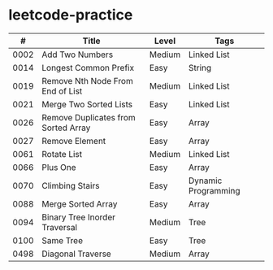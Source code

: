 # leetcode-practice

| #  | Title | Level | Tags |
|----| ----- | ----- | ---- |
|0002|Add Two Numbers|Medium|Linked List|
|0014|Longest Common Prefix|Easy|String|
|0019|Remove Nth Node From End of List|Medium|Linked List|
|0021|Merge Two Sorted Lists|Easy|Linked List|
|0026|Remove Duplicates from Sorted Array|Easy|Array|
|0027|Remove Element|Easy|Array|
|0061|Rotate List|Medium|Linked List|
|0066|Plus One|Easy|Array|
|0070|Climbing Stairs|Easy|Dynamic Programming|
|0088|Merge Sorted Array|Easy|Array|
|0094|Binary Tree Inorder Traversal|Medium|Tree|
|0100|Same Tree|Easy|Tree|
|0498|Diagonal Traverse|Medium|Array|
